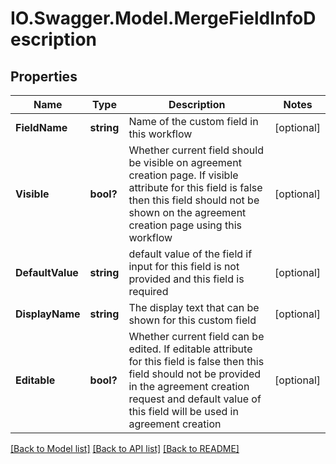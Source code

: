 # IO.Swagger.Model.MergeFieldInfoDescription
## Properties

Name | Type | Description | Notes
------------ | ------------- | ------------- | -------------
**FieldName** | **string** | Name of the custom field in this workflow | [optional] 
**Visible** | **bool?** | Whether current field should be visible on agreement creation page. If visible attribute for this field is false then this field should not be shown on the agreement creation page using this workflow | [optional] 
**DefaultValue** | **string** | default value of the field if input for this field is not provided and this field is required | [optional] 
**DisplayName** | **string** | The display text that can be shown for this custom field | [optional] 
**Editable** | **bool?** | Whether current field can be edited. If editable attribute for this field is false then this field should not be provided in the agreement creation request and default value of this field will be used in agreement creation | [optional] 

[[Back to Model list]](../README.md#documentation-for-models) [[Back to API list]](../README.md#documentation-for-api-endpoints) [[Back to README]](../README.md)

